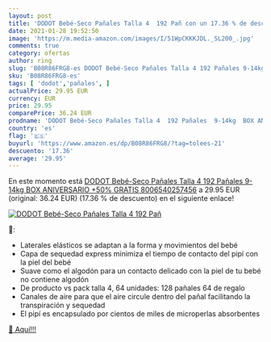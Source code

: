 ```yaml
---
layout: post
title: 'DODOT Bebé-Seco Pañales Talla 4  192 Pañ con un 17.36 % de descuento'
date: 2021-01-28 19:52:50
image: 'https://m.media-amazon.com/images/I/51WpCKKKJDL._SL200_.jpg'
comments: true
category: ofertas
author: ring
slug: 'B08R86FRG8-es DODOT Bebé-Seco Pañales Talla 4 192 Pañales 9-14kg BOX...'
sku: 'B08R86FRG8-es'
tags: [ 'dodot','pañales', ]
actualPrice: 29.95 EUR
currency: EUR
price: 29.95
comparePrice: 36.24 EUR
prodname: 'DODOT Bebé-Seco Pañales Talla 4  192 Pañales  9-14kg  BOX ANIVERSARIO +50% GRATIS  8006540257456'
country: 'es'
flag: '🇪🇸'
buyurl: 'https://www.amazon.es/dp/B08R86FRG8/?tag=tolees-21'
descuento: '17.36'
average: '29.95'
---
```


En este momento está [DODOT Bebé-Seco Pañales Talla 4  192 Pañales  9-14kg  BOX ANIVERSARIO +50% GRATIS  8006540257456](https://www.amazon.es/dp/B08R86FRG8/?tag=tolees-21) a 29.95 EUR (original: 36.24 EUR) (17.36 %  de descuento) en el siguiente enlace!

[![DODOT Bebé-Seco Pañales Talla 4  192 Pañ](https://m.media-amazon.com/images/I/51WpCKKKJDL._SL200_.jpg)](https://www.amazon.es/dp/B08R86FRG8/?tag=tolees-21)

🔎:

- Laterales elásticos se adaptan a la forma y movimientos del bebé
- Capa de sequedad express minimiza el tiempo de contacto del pipí con la piel del bebé
- Suave como el algodón para un contacto delicado con la piel de tu bebé no contiene algodón
- De producto vs pack talla 4, 64 unidades: 128 pañales 64 de regalo
- Canales de aire para que el aire circule dentro del pañal facilitando la transpiración y sequedad
- El pipí es encapsulado por cientos de miles de microperlas absorbentes

[🛒 Aquí!!!](https://www.amazon.es/dp/B08R86FRG8/?tag=tolees-21)
